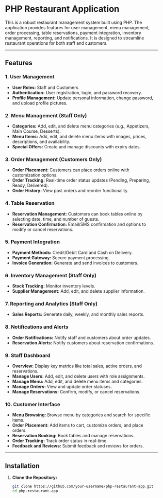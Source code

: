 # PHP Restaurant Application

This is a robust restaurant management system built using PHP. The application provides features for user management, menu management, order processing, table reservations, payment integration, inventory management, reporting, and notifications. It is designed to streamline restaurant operations for both staff and customers.

---

## Features

### 1. **User Management**
- **User Roles:** Staff and Customers.
- **Authentication:** User registration, login, and password recovery.
- **Profile Management:** Update personal information, change password, and upload profile pictures.

### 2. **Menu Management (Staff Only)**
- **Categories:** Add, edit, and delete menu categories (e.g., Appetizers, Main Course, Desserts).
- **Menu Items:** Add, edit, and delete menu items with images, prices, descriptions, and availability.
- **Special Offers:** Create and manage discounts with expiry dates.

### 3. **Order Management (Customers Only)**
- **Order Placement:** Customers can place orders online with customization options.
- **Order Tracking:** Real-time order status updates (Pending, Preparing, Ready, Delivered).
- **Order History:** View past orders and reorder functionality.

### 4. **Table Reservation**
- **Reservation Management:** Customers can book tables online by selecting date, time, and number of guests.
- **Reservation Confirmation:** Email/SMS confirmation and options to modify or cancel reservations.

### 5. **Payment Integration**
- **Payment Methods:** Credit/Debit Card and Cash on Delivery.
- **Payment Gateway:** Secure payment processing.
- **Invoice Generation:** Generate and send invoices to customers.

### 6. **Inventory Management (Staff Only)**
- **Stock Tracking:** Monitor inventory levels.
- **Supplier Management:** Add, edit, and delete supplier information.

### 7. **Reporting and Analytics (Staff Only)**
- **Sales Reports:** Generate daily, weekly, and monthly sales reports.

### 8. **Notifications and Alerts**
- **Order Notifications:** Notify staff and customers about order updates.
- **Reservation Alerts:** Notify customers about reservation confirmations.

### 9. **Staff Dashboard**
- **Overview:** Display key metrics like total sales, active orders, and reservations.
- **Manage Users:** Add, edit, and delete users with role assignments.
- **Manage Menu:** Add, edit, and delete menu items and categories.
- **Manage Orders:** View and update order statuses.
- **Manage Reservations:** Confirm, modify, or cancel reservations.

### 10. **Customer Interface**
- **Menu Browsing:** Browse menu by categories and search for specific items.
- **Order Placement:** Add items to cart, customize orders, and place orders.
- **Reservation Booking:** Book tables and manage reservations.
- **Order Tracking:** Track order status in real-time.
- **Feedback and Reviews:** Submit feedback and reviews for orders.

---

## Installation

1. **Clone the Repository:**
   ```bash
   git clone https://github.com/your-username/php-restaurant-app.git
   cd php-restaurant-app